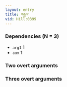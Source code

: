 ```yaml
---
layout: entry
title: བརྒྱལ་
vid: Hill:0399
---
```

### Dependencies (N = 3)
* `arg1` 1
* `aux` 1


### Two overt arguments


### Three overt arguments
